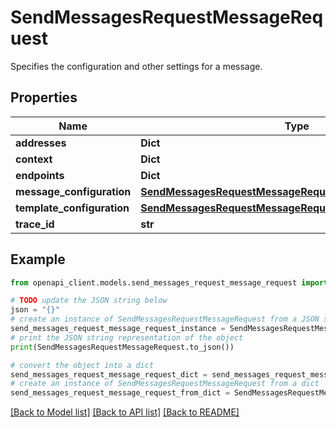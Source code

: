 # SendMessagesRequestMessageRequest

Specifies the configuration and other settings for a message.

## Properties

Name | Type | Description | Notes
------------ | ------------- | ------------- | -------------
**addresses** | **Dict** |  | [optional] 
**context** | **Dict** |  | [optional] 
**endpoints** | **Dict** |  | [optional] 
**message_configuration** | [**SendMessagesRequestMessageRequestMessageConfiguration**](SendMessagesRequestMessageRequestMessageConfiguration.md) |  | [optional] 
**template_configuration** | [**SendMessagesRequestMessageRequestTemplateConfiguration**](SendMessagesRequestMessageRequestTemplateConfiguration.md) |  | [optional] 
**trace_id** | **str** |  | [optional] 

## Example

```python
from openapi_client.models.send_messages_request_message_request import SendMessagesRequestMessageRequest

# TODO update the JSON string below
json = "{}"
# create an instance of SendMessagesRequestMessageRequest from a JSON string
send_messages_request_message_request_instance = SendMessagesRequestMessageRequest.from_json(json)
# print the JSON string representation of the object
print(SendMessagesRequestMessageRequest.to_json())

# convert the object into a dict
send_messages_request_message_request_dict = send_messages_request_message_request_instance.to_dict()
# create an instance of SendMessagesRequestMessageRequest from a dict
send_messages_request_message_request_from_dict = SendMessagesRequestMessageRequest.from_dict(send_messages_request_message_request_dict)
```
[[Back to Model list]](../README.md#documentation-for-models) [[Back to API list]](../README.md#documentation-for-api-endpoints) [[Back to README]](../README.md)


